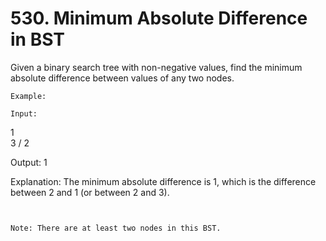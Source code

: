 # 530. Minimum Absolute Difference in BST

Given a binary search tree with non-negative values, find the minimum absolute difference between
        values of any two nodes.

    Example:

    Input:

   1
    \
     3
    /
   2

Output:
1

Explanation:
The minimum absolute difference is 1, which is the difference between 2 and 1 (or between 2 and 3).

     

    Note: There are at least two nodes in this BST.